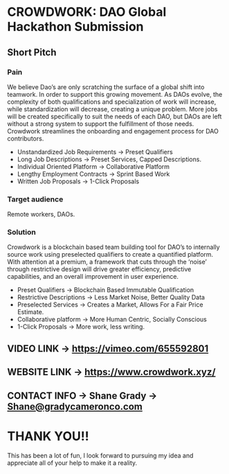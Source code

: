 # CROWDWORK: DAO Global Hackathon Submission

## Short Pitch

### Pain

We believe Dao’s are only scratching the surface of a global shift into teamwork. In order to support this growing movement. As DAOs evolve, the complexity of both qualifications and specialization of work will increase, while standardization will decrease, creating a unique problem. More jobs will be created specifically to suit the needs of each DAO, but DAOs are left without a strong system to support the fulfillment of those needs. Crowdwork streamlines the onboarding and engagement process for DAO contributors.

- Unstandardized Job Requirements → Preset Qualifiers
- Long Job Descriptions → Preset Services, Capped Descriptions.
- Individual Oriented Platform → Collaborative Platform
- Lengthy Employment Contracts → Sprint Based Work
- Written Job Proposals → 1-Click Proposals

### Target audience

Remote workers, DAOs.

### Solution

Crowdwork is a blockchain based team building tool for DAO’s to internally source work using preselected qualifiers to create a quantified platform. With attention at a premium, a framework that cuts through the ‘noise’ through restrictive design will drive greater efficiency, predictive capabilities, and an overall improvement in user experience.

- Preset Qualifiers → Blockchain Based Immutable Qualification
- Restrictive Descriptions → Less Market Noise, Better Quality Data
- Preselected Services → Creates a Market, Allows For a Fair Price Estimate.
- Collaborative platform → More Human Centric, Socially Conscious
- 1-Click Proposals → More work, less writing.


## VIDEO LINK → https://vimeo.com/655592801
## WEBSITE LINK → https://www.crowdwork.xyz/
## CONTACT INFO → Shane Grady → Shane@gradycameronco.com

# THANK YOU!!
This has been a lot of fun, I look forward to pursuing my idea and appreciate all of your help to make it a reality.
